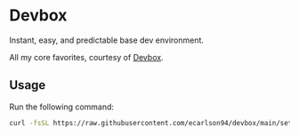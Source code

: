# Devbox

Instant, easy, and predictable base dev environment.

All my core favorites, courtesy of [Devbox](https://github.com/jetpack-io/devbox).

## Usage

Run the following command:

```bash
curl -fsSL https://raw.githubusercontent.com/ecarlson94/devbox/main/setup.sh | bash
```

